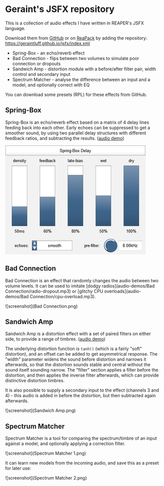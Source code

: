 # Geraint's JSFX repository

This is a collection of audio effects I have written in REAPER's JSFX language.

Download them from [GitHub](https://github.com/geraintluff/jsfx) or on [ReaPack](https://reapack.com/) by adding the repository: https://geraintluff.github.io/jsfx/index.xml

* Spring-Box - an echo/reverb effect
* Bad Connection - flips between two volumes to simulate poor connection or dropouts
* Sandwich Amp - distortion module with a before/after filter pair, width control and secondary input
* Spectrum Matcher - analyse the difference between an input and a model, and optionally correct with EQ

You can download some presets (RPL) for these effects from GitHub.

## Spring-Box

Spring-Box is an echo/reverb effect based on a matrix of 4 delay lines feeding back into each other.  Early echoes can be suppressed to get a smoother sound, by using two parallel delay structures with different feedback ratios, and subtracting the results.  ([audio demo](audio-demos/spring-box.mp3))

![screenshot](Spring-Box.png)

## Bad Connection

Bad Connection is an effect that randomly changes the audio between two volume levels.  It can be used to imitate [dodgy radios](audio-demos/Bad Connection/radio-dropout.mp3) or [glitchy CPU overloads](audio-demos/Bad Connection/cpu-overload.mp3).

![screenshot](Bad Connection.png)

## Sandwich Amp

Sandwich Amp is a distortion effect with a set of paired filters on either side, to provide a range of timbres.  ([audio demo](audio-demos/sandwich-amp.mp3))

The underlying distortion function is `tanh()` (which is a fairly "soft" distortion), and an offset can be added to get asymmetrical response.  The "width" parameter widens the sound before distortion and narrows it afterwards, so that the distortion sounds stable and central without the sound itself sounding narrow.  The "filter" section applies a filter before the distortion, and then applies the inverse filter afterwards, which can provide distinctive distortion timbres.

It is also possible to supply a secondary input to the effect (channels 3 and 4) - this audio is added in before the distortion, but then subtracted again afterwards.

![screenshot](Sandwich Amp.png)

## Spectrum Matcher

Spectrum Matcher is a tool for comparing the spectrum/timbre of an input against a model, and optionally applying a correction filter.

![screenshot](Spectrum Matcher 1.png)

It can learn new models from the incoming audio, and save this as a preset for later use:

![screenshot](Spectrum Matcher 2.png)
